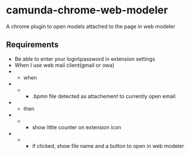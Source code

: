 # camunda-chrome-web-modeler
A chrome plugin to open models attached to the page in web modeler

## Requirements

* Be able to enter your login\password in extension settings
* When I use web mail client(gmail or owa)
* * when
* * * .bpmn file detected as attachement to currently open email
* * then
* * * show little counter on extension icon
* * * if clicked, show file name and a button to open in web modeler 
